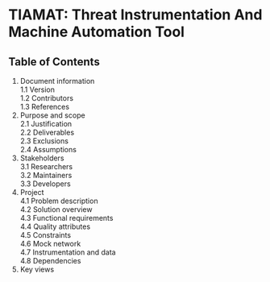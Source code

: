 # TIAMAT: Threat Instrumentation And Machine Automation Tool

## Table of Contents

1. Document information   
1.1 Version   
1.2 Contributors   
1.3 References
2. Purpose and scope   
2.1 Justification   
2.2 Deliverables   
2.3 Exclusions   
2.4 Assumptions   
3. Stakeholders   
3.1 Researchers   
3.2 Maintainers   
3.3 Developers
4. Project   
4.1 Problem description   
4.2 Solution overview   
4.3 Functional requirements   
4.4 Quality attributes   
4.5 Constraints   
4.6 Mock network   
4.7 Instrumentation and data   
4.8 Dependencies
5. Key views   


